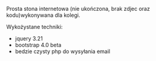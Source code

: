 Prosta stona internetowa (nie ukończona, brak zdjec oraz kodu)wykonywana dla kolegi.

Wykożystane techniki:
- jquery 3.21
- bootstrap 4.0 beta
- bedzie czysty php do wysyłania email




